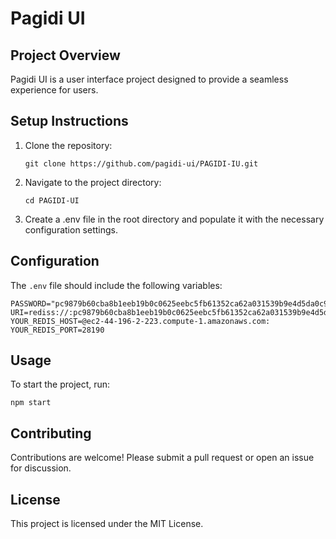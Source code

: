 # Pagidi UI

## Project Overview
Pagidi UI is a user interface project designed to provide a seamless experience for users. 

## Setup Instructions
1. Clone the repository:
   ```
   git clone https://github.com/pagidi-ui/PAGIDI-IU.git
   ```
2. Navigate to the project directory:
   ```
   cd PAGIDI-UI
   ```
3. Create a .env file in the root directory and populate it with the necessary configuration settings.

## Configuration
The `.env` file should include the following variables:
```
PASSWORD="pc9879b60cba8b1eeb19b0c0625eebc5fb61352ca62a031539b9e4d5da0c90c3e"
URI=rediss://:pc9879b60cba8b1eeb19b0c0625eebc5fb61352ca62a031539b9e4d5da0c90c3e
YOUR_REDIS_HOST=@ec2-44-196-2-223.compute-1.amazonaws.com:
YOUR_REDIS_PORT=28190
```

## Usage
To start the project, run:
```
npm start
```

## Contributing
Contributions are welcome! Please submit a pull request or open an issue for discussion. 

## License
This project is licensed under the MIT License.
